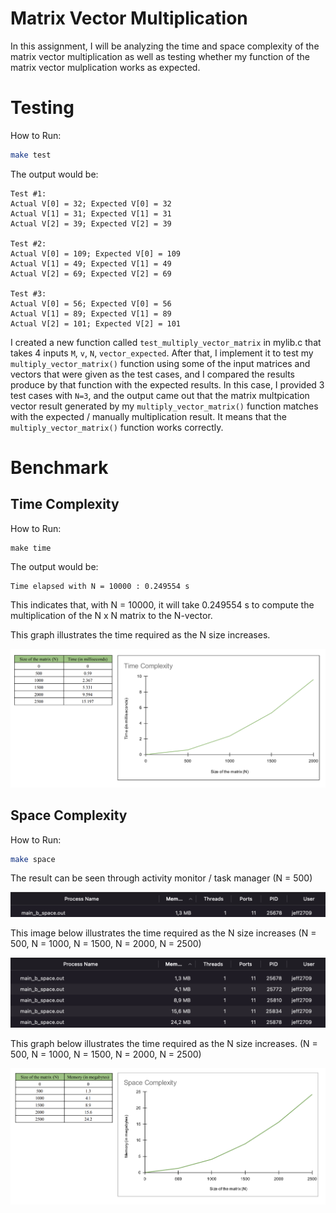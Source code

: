 # Matrix Vector Multiplication 

In this assignment, I will be analyzing the time and space complexity of the matrix vector multiplication as well as testing whether my function of the matrix vector mulplication works as expected. 

# Testing

How to Run:
```bash
make test
```

The output would be: 
```
Test #1: 
Actual V[0] = 32; Expected V[0] = 32
Actual V[1] = 31; Expected V[1] = 31
Actual V[2] = 39; Expected V[2] = 39

Test #2:
Actual V[0] = 109; Expected V[0] = 109
Actual V[1] = 49; Expected V[1] = 49
Actual V[2] = 69; Expected V[2] = 69

Test #3:
Actual V[0] = 56; Expected V[0] = 56
Actual V[1] = 89; Expected V[1] = 89
Actual V[2] = 101; Expected V[2] = 101
```

I created a new function called `test_multiply_vector_matrix` in mylib.c that takes 4 inputs `M`, `v`, `N`, `vector_expected`. After that, I implement it to test my `multiply_vector_matrix()` function using some of the input matrices and vectors that were given as the test cases, and I compared the results produce by that function with the expected results. In this case, I provided 3 test cases with `N=3`, and the output came out that the matrix multpication vector result generated by my `multiply_vector_matrix()` function matches with the expected / manually multiplication result. It means that the `multiply_vector_matrix()` function works correctly.

# Benchmark 

## Time Complexity 

How to Run: 

```
make time
```

The output would be:
```
Time elapsed with N = 10000 : 0.249554 s
```

This indicates that, with N = 10000, it will take 0.249554 s to compute the multiplication of the N x N matrix to the N-vector.

This graph illustrates the time required as the N size increases.

![TimeComplexity](images/time_complexity.png)

## Space Complexity 

How to Run: 

```bash
make space
```

The result can be seen through activity monitor / task manager (N = 500)

![SpaceComplexity](images/space_complexity_N_500.png)


This image below illustrates the time required as the N size increases (N = 500, N = 1000, N = 1500, N = 2000, N = 2500)

![SpaceComplexity](images/space_complexity_all.png)

This graph below illustrates the time required as the N size increases. (N = 500, N = 1000, N = 1500, N = 2000, N = 2500)

![SpaceComplexity](images/space_complexity.png)




